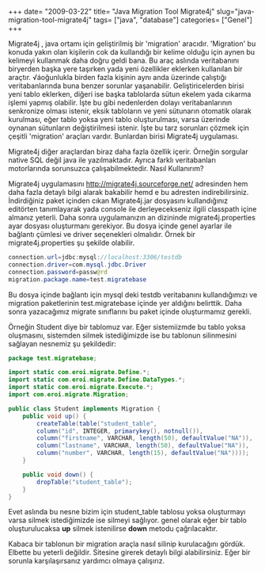 +++
date= "2009-03-22"
title= "Java Migration Tool Migrate4j"
slug="java-migration-tool-migrate4j"
tags= ["java", "database"]
categories= ["Genel"]
+++


Migrate4j , java ortamı için geliştirilmiş bir 'migration' aracıdır. 'Migration' bu konuda yakın olan kişilerin cok da kullandığı bir kelime olduğu için aynen bu kelimeyi kullanmak daha doğru geldi bana. Bu araç aslında veritabanını biryerden başka yere taşırken yada yeni özellikler eklerken kullanılan bir araçtır. √áoğunlukla birden fazla kişinin aynı anda üzerinde çalıştığı veritabanlarında buna benzer sorunlar yaşanabilir. Geliştiricelerden birisi yeni tablo eklerken, diğeri ise başka tablolarda sütun ekelem yada cıkarma işlemi yapmış olabilir. İşte bu gibi nedenlerden dolayı veritabanlarının senkronize olması istenir, eksik tabloların ve yeni sütunarın otomatik olarak kurulması, eğer tablo yoksa yeni tablo oluşturulması, varsa üzerinde oynanan sütunların değiştirilmesi istenir. İşte bu tarz sorunları çözmek için çeşitli 'migration' araçları vardır. Bunlardan birisi Migrate4j uygulaması.

Migrate4j diğer araçlardan biraz daha fazla özellik içerir. Örneğin sorgular native SQL değil java ile yazılmaktadır. Ayrıca farklı veritabanları motorlarında sorunsuzca çalışabilmektedir.
Nasıl Kullanırım?

Migrate4j uygulamasını <http://migrate4j.sourceforge.net/> adresinden hem daha fazla detaylı bilgi alarak bakabilir hemd e bu adresten indirebilirsiniz. İndirdiğiniz paket içinden cıkan Migrate4j.jar dosyasını kullandığınız editörten tanımlayarak yada console ile derleyecekseniz ilgili classpath içine almanız yeterli. Daha sonra uygulamanızın an dizininde migrate4j.properties ayar dosyası oluşturmanı gerekiyor. Bu dosya içinde genel ayarlar ile bağlantı çümlesi ve driver seçenekleri olmalıdır. Örnek bir migrate4j.properties şu şekilde olabilir.

```java
connection.url=jdbc:mysql://localhost:3306/testdb
connection.driver=com.mysql.jdbc.Driver
connection.password=passw@rd
migration.package.name=test.migratebase
```

Bu dosya içinde bağlantı için mysql deki testdb veritabanını kullandığımızı ve migration paketlerinin test.migratebase içinde yer aldığını belirttik. Daha sonra yazacağımız migrate sınıflarını bu paket içinde oluşturmamız gerekli.

Örneğin Student diye bir tablomuz var. Eğer sistemiizmde bu tablo yoksa oluşmasını, sistemden silmek istediğimizde ise bu tablonun silinmesini sağlayan nesnemiz şu şekildedir:

```java
package test.migratebase;

import static com.eroi.migrate.Define.*;
import static com.eroi.migrate.Define.DataTypes.*;
import static com.eroi.migrate.Execute.*;
import com.eroi.migrate.Migration;

public class Student implements Migration {
	public void up() {
    	createTable(table("student_table",
       	column("id", INTEGER, primarykey(), notnull()),
       	column("firstname", VARCHAR, length(50), defaultValue("NA")),
       	column("lastname", VARCHAR, length(50), defaultValue("NA")),
       	column("number", VARCHAR, length(15), defaultValue("NA"))));
  	}

  	public void down() {
     	dropTable("student_table");
  	}
}
```

Evet aslında bu nesne bizim için student_table tablosu yoksa oluşturmayı varsa silmek istediğimizde ise silmeyi sağlıyor. genel olarak eğer bir tablo oluşturulucaksa **up** silmek istenilirse **down** metodu çağrılacaktır.

Kabaca bir tablonun bir migration araçla nasıl silinip kurulacağını gördük. Elbette bu yeterli değildir. Sitesine girerek detaylı bilgi alabilirsiniz. Eğer bir sorunla karşılaşırsanız yardımcı olmaya çalışırız.
